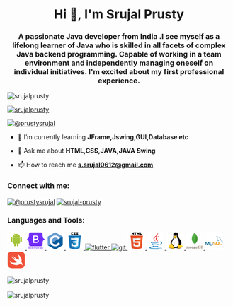 <h1 align="center">Hi 👋, I'm Srujal Prusty</h1>
<h3 align="center">A passionate Java developer from India .I see myself as a lifelong learner of Java who is skilled in all facets of complex Java backend programming. Capable of working in a team environment and independently managing oneself on individual initiatives. I'm excited about my first professional experience.</h3>

<p align="left"> <img src="https://komarev.com/ghpvc/?username=srujalprusty&label=Profile%20views&color=0e75b6&style=flat" alt="srujalprusty" /> </p>

<p align="left"> <a href="https://github.com/ryo-ma/github-profile-trophy"><img src="https://github-profile-trophy.vercel.app/?username=srujalprusty" alt="srujalprusty" /></a> </p>

<p align="left"> <a href="https://twitter.com/@prustysrujal" target="blank"><img src="https://img.shields.io/twitter/follow/@prustysrujal?logo=twitter&style=for-the-badge" alt="@prustysrujal" /></a> </p>

- 🌱 I’m currently learning **JFrame,Jswing,GUI,Database etc**

- 💬 Ask me about **HTML,CSS,JAVA,JAVA Swing**

- 📫 How to reach me **s.srujal0612@gmail.com**

<h3 align="left">Connect with me:</h3>
<p align="left">
<a href="https://twitter.com/@prustysrujal" target="blank"><img align="center" src="https://raw.githubusercontent.com/rahuldkjain/github-profile-readme-generator/master/src/images/icons/Social/twitter.svg" alt="@prustysrujal" height="30" width="40" /></a>
<a href="https://linkedin.com/in/srujal-prusty" target="blank"><img align="center" src="https://raw.githubusercontent.com/rahuldkjain/github-profile-readme-generator/master/src/images/icons/Social/linked-in-alt.svg" alt="srujal-prusty" height="30" width="40" /></a>
</p>

<h3 align="left">Languages and Tools:</h3>
<p align="left"> <a href="https://developer.android.com" target="_blank" rel="noreferrer"> <img src="https://raw.githubusercontent.com/devicons/devicon/master/icons/android/android-original-wordmark.svg" alt="android" width="40" height="40"/> </a> <a href="https://getbootstrap.com" target="_blank" rel="noreferrer"> <img src="https://raw.githubusercontent.com/devicons/devicon/master/icons/bootstrap/bootstrap-plain-wordmark.svg" alt="bootstrap" width="40" height="40"/> </a> <a href="https://www.cprogramming.com/" target="_blank" rel="noreferrer"> <img src="https://raw.githubusercontent.com/devicons/devicon/master/icons/c/c-original.svg" alt="c" width="40" height="40"/> </a> <a href="https://www.w3schools.com/css/" target="_blank" rel="noreferrer"> <img src="https://raw.githubusercontent.com/devicons/devicon/master/icons/css3/css3-original-wordmark.svg" alt="css3" width="40" height="40"/> </a> <a href="https://flutter.dev" target="_blank" rel="noreferrer"> <img src="https://www.vectorlogo.zone/logos/flutterio/flutterio-icon.svg" alt="flutter" width="40" height="40"/> </a> <a href="https://git-scm.com/" target="_blank" rel="noreferrer"> <img src="https://www.vectorlogo.zone/logos/git-scm/git-scm-icon.svg" alt="git" width="40" height="40"/> </a> <a href="https://www.w3.org/html/" target="_blank" rel="noreferrer"> <img src="https://raw.githubusercontent.com/devicons/devicon/master/icons/html5/html5-original-wordmark.svg" alt="html5" width="40" height="40"/> </a> <a href="https://www.java.com" target="_blank" rel="noreferrer"> <img src="https://raw.githubusercontent.com/devicons/devicon/master/icons/java/java-original.svg" alt="java" width="40" height="40"/> </a> <a href="https://www.linux.org/" target="_blank" rel="noreferrer"> <img src="https://raw.githubusercontent.com/devicons/devicon/master/icons/linux/linux-original.svg" alt="linux" width="40" height="40"/> </a> <a href="https://www.mongodb.com/" target="_blank" rel="noreferrer"> <img src="https://raw.githubusercontent.com/devicons/devicon/master/icons/mongodb/mongodb-original-wordmark.svg" alt="mongodb" width="40" height="40"/> </a> <a href="https://www.mysql.com/" target="_blank" rel="noreferrer"> <img src="https://raw.githubusercontent.com/devicons/devicon/master/icons/mysql/mysql-original-wordmark.svg" alt="mysql" width="40" height="40"/> </a> <a href="https://developer.apple.com/swift/" target="_blank" rel="noreferrer"> <img src="https://raw.githubusercontent.com/devicons/devicon/master/icons/swift/swift-original.svg" alt="swift" width="40" height="40"/> </a> </p>

<p><img align="center" src="https://github-readme-stats.vercel.app/api/top-langs?username=srujalprusty&show_icons=true&locale=en&layout=compact" alt="srujalprusty" /></p>

<p><img align="center" src="https://github-readme-streak-stats.herokuapp.com/?user=srujalprusty&" alt="srujalprusty" /></p>
